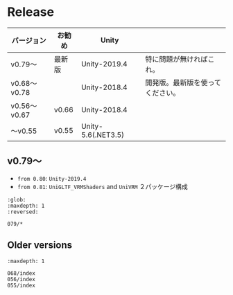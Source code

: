 # Release

| バージョン   | お勧め | Unity              |                                  |
|--------------|--------|--------------------|----------------------------------|
| v0.79～      | 最新版 | Unity-2019.4       | 特に問題が無ければこれ。         |
| v0.68～v0.78 |        | Unity-2018.4       | 開発版。最新版を使ってください。 |
| v0.56～v0.67 | v0.66  | Unity-2018.4       |                                  |
| ～v0.55      | v0.55  | Unity-5.6(.NET3.5) |                                  |

## v0.79～

* `from 0.80`: `Unity-2019.4`
* `from 0.81`: `UniGLTF_VRMShaders` and `UniVRM` ２パッケージ構成

```{toctree}
:glob:
:maxdepth: 1
:reversed:
   
079/*
```

## Older versions

```{toctree}
:maxdepth: 1

068/index
056/index
055/index
```
